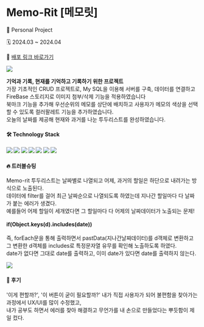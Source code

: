 # Memo-Rit [메모릿]
<p> 👤 Personal Project</p>
<p> 🗓️ 2024.03 ~ 2024.04</p>
<p>
  🔗 <a href="https://memorit-jiyeon.vercel.app/" target="_blank"> 배포 링크 바로가기</a>
</p>

<p>
  <img src="https://github.com/kimziyeon/memorit/assets/149509089/97548dc5-951b-43e2-bdc8-254a4d642e74"/>
</p>

<p>
<b>기억과 기록, 현재를 기억하고 기록하기 위한 프로젝트</b> <br/>
가장 기초적인 CRUD 프로젝트로, My SQL을 이용해 서버를 구축, 데이터를 연결하고 FireBase 스토리지로 이미지 첨부/삭제 기능을 적용하였습니다<br/>
북마크 기능을 추가해 우선순위의 메모를 상단에 배치하고 사용자가 메모의 색상을 선택할 수 있도록 컬러팔레트 기능을 추가하였습니다.<br/>
오늘의 날짜를 제공해 현재와 과거를 나눈 투두리스트를 완성하였습니다.
</p>


<h4> 🛠️ Technology Stack<h4>
<img src="https://img.shields.io/badge/next.js-000000?style=flat-square&logo=nextdotjs&logoColor=white"/>
<img src="https://img.shields.io/badge/typescript-3178C6?style=flat-square&logo=typescript&logoColor=white"/>
<img src="https://img.shields.io/badge/Sass-CC6699?style=flat-square&logo=sass&logoColor=white"/>
<img src="https://img.shields.io/badge/MySQL-4479A1?style=flat-square&logo=MySQL&logoColor=white"/>
<img src="https://img.shields.io/badge/Vercel-000000?style=flat-square&logo=Vercel&logoColor=white"/>
<img src="https://img.shields.io/badge/Firebase-FFCA28?style=flat-square&logo=firebase&logoColor=black"/>
<img src="https://img.shields.io/badge/figma-F24E1E?style=flat-square&logo=figma&logoColor=white"/>

<h4> 🔥 트러블슈팅</h4>
<p>
  Memo-rit 투두리스트는 날짜별로 나열되고 어제, 과거의 할일은 하단으로 내려가는 방식으로 노출된다.<br/>
  데이터에 filter를 걸어 최근 날짜순으로 나열되도록 하였는데 지나간 할일마다 다 날짜가 붙는 에러가 생겼다.<br/>
  예를들어 어제 할일이 세개였다면 그 할일마다 다 어제의 날짜데이터가 노출되는 문제!<br/>
  <br/>
  <b>if(Object.keys(d).includes(date))</b><br/>
  <br/>
  즉, forEach문을 통해 출력하면서 pastData(지나간날짜데이터)를 d객체로 변환하고<br/>
  그 변환한 d객체를 includes로 특정문자열 유무를 확인해 노출하도록 하였다.<br/>
  date가 없다면 그대로 date를 출력하고, 이미 date가 있다면 date를 출력하지 않는다.<br/>
</p>
<p>
  <img src="https://github.com/kimziyeon/memorit/assets/149509089/b54ead71-c80c-4b78-8cee-87b8c8d9d530"/>
</p>
  
<h4> 💬 후기</h4>
<p>
  '이게 편할까?', '이 버튼이 굳이 필요할까?' 내가 직접 사용자가 되어 불편함을 찾아가는 과정에서 UX/UI를 많이 수정했고,<br/>
  내가 공부도 하면서 에러를 찾아 해결하고 무언가를 내 손으로 만들었다는 뿌듯함이 제일 컸다.<br/>
</p>
  
